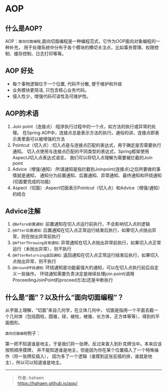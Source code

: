 # AOP

## 什么是AOP?

AOP：`面向切面编程`,面向切面编程是一种编程范式，它作为OOP面向对象编程的一种补充，
用于处理系统中分布于各个模块的横切关注点，比如事务管理、权限控制、缓存控制、日志打印等等。

## AOP 好处

* 每个事物逻辑位于一个位置, 代码不分散, 便于维护和升级 
* 业务模块更简洁, 只包含核心业务代码。 
* 侵入性少，增强代码可读性及可维护性。

## AOP的术语

1. Join point（连接点）:程序执行过程中的一个点，如方法的执行或异常的处理。
在Spring AOP中，连接点总是表示方法的执行。通俗的讲，连接点即表示类里面可以被增强的方法
2. Pointcut（切入点）:切入点是与连接点匹配的表达式，用于确定是否需要执行通知。
切入点使用与连接点匹配的不同类型的表达式，Spring框架使用AspectJ切入点表达式语言。
我们可以将切入点理解为需要被拦截的Join point
3. Advice（增强/通知）:所谓通知是指拦截到Joinpoint(连接点)之后所要做的事情就是通知，
通知分为前置通知、后置通知、异常通知、最终通知和环绕通知(切面要完成的功能)
4. Aspect（切面）:Aspect切面表示Pointcut（切入点）和Advice（增强/通知）的结合

## Advice注解

1. `@Before前置通知`:
前置通知在切入点运行前执行，不会影响切入点的逻辑
2. `@After后置通知`:
后置通知在切入点正常运行结束后执行，如果切入点抛出异常，则在抛出异常前执行
3. `@AfterThrowing异常通知`:
异常通知在切入点抛出异常前执行，如果切入点正常运行（未抛出异常），则不执行
4. `@AfterReturning返回通知`:
返回通知在切入点正常运行结束后执行，如果切入点抛出异常，则不执行
5. `@Around环绕通知`:
环绕通知是功能最强大的通知，可以在切入点执行前后自定义一些操作。
环绕通知需要负责决定是继续处理join point(调用ProceedingJoinPoint的proceed方法)还是中断执行

## 什么是“面”？以及什么“面向切面编程”？

从字面上理解，“切面”来自几何学，在立体几何中，
切面是指用一个平面去截一个几何体（包括圆柱，圆锥，球，棱柱，棱锥、长方体，正方体等等），得到的平面图形。


`面向切面编程`例子：

第一把不知道谁是地主，于是我们将一张牌，反过来查入到扑克牌当中。本来应该按照顺序摸牌，
并不能知道谁是地主，但是因为你在某个位置插入了一个特殊操作（将一张牌反插入），
因为多了一个逻辑（谁摸到这张反插的排，谁就是地主），所以可以知道谁是地主。




---

> 作者: hahaen  
> https://hahaen.github.io/aop/
